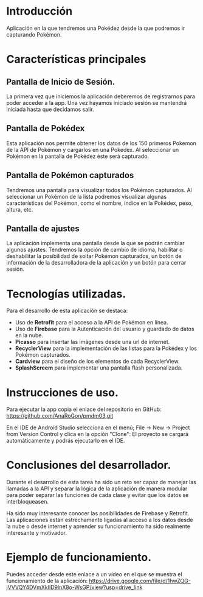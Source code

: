 # Introducción
Aplicación en la que tendremos una Pokédez desde la que podremos ir capturando Pokémon. 


# Características principales
## Pantalla de Inicio de Sesión. 
La primera vez que iniciemos la aplicación deberemos de registrarnos para poder acceder a la app. 
Una vez hayamos iniciado sesión se mantendrá iniciada hasta que decidamos salir. 

## Pantalla de Pokédex
Esta aplicación nos permite obtener los datos de los 150 primeros Pokemon de la API de Pokémon y cargarlos en una Pokedex.
Al seleccionar un Pokémon en la pantalla de Pokédez éste será capturado. 

## Pantalla de Pokémon capturados
Tendremos una pantalla para visualizar todos los Pokémon capturados.
Al seleccionar un Pokémon de la lista podremos visualizar algunas características del Pokémon, 
como el nombre, índice en la Pokédex, peso, altura, etc. 

## Pantalla de ajustes
La aplicación implementa una pantalla desde la que se podrán cambiar algunos ajustes. 
Tendremos la opción de cambio de idioma, habilitar o deshabilitar la posibilidad de soltar Pokémon capturados,
un botón de información de la desarrolladora de la aplicación y un botón para cerrar sesión. 

# Tecnologías utilizadas. 

Para el desarrollo de esta aplicación se destaca: 
* Uso de **Retrofit** para el acceso a la API de Pokémon en línea.
* Uso de **Firebase** para la Autenticación del usuario y guardado de datos en la nube.
* **Picasso** para insertar las imágenes desde una url de internet.
* **RecyclerView** para la implementación de las listas para la Pokédex y los Pokémon capturados.
* **Cardview** para el diseño de los elementos de cada RecyclerView.
* **SplashScreem** para implementar una pantalla flash personalizada.
  
# Instrucciones de uso.

Para ejecutar la app copia el enlace del repositorio en GitHub: <https://github.com/AnaRoGon/pmdm03.git>

En el IDE de Android Studio selecciona en el menú; 
File -> New -> Project from Version Control y clica en la opción "Clone": 
El proyecto se cargará automáticamente y podrás ejecutarlo en el IDE. 

# Conclusiones del desarrollador.

Durante el desarrollo de esta tarea ha sido un reto ser capaz de manejar las llamadas a la API y 
separar la lógica de la aplicación de manera modular para poder separar las funciones de cada
clase y evitar que los datos se interbloqueasen. 

Ha sido muy interesante conocer las posibilidades de Firebase y Retrofit. Las aplicaciones están estrechamente
ligadas al acceso a los datos desde la nube o desde internet y aprender su funcionamiento ha sido realmente interesante y motivador.

# Ejemplo de funcionamiento.

Puedes acceder desde este enlace a un vídeo en el que se muestra el funcionamiento de la aplicación: 
<https://drive.google.com/file/d/1hwZQG-jVVVQY4DVmXkIID9lnX8o-WsGP/view?usp=drive_link>






